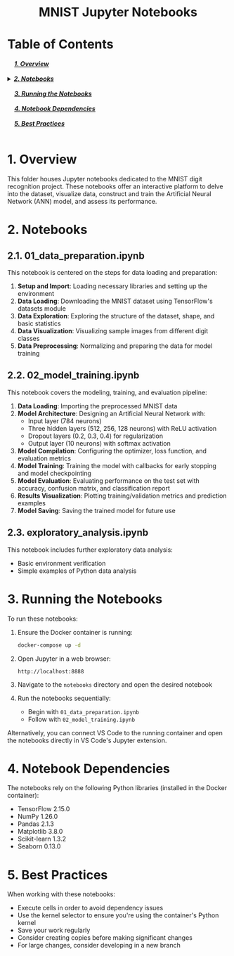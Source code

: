 <div align="center">
  <h1>MNIST Jupyter Notebooks</h1>
</div>

# Table of Contents 
<div>
  &nbsp;&nbsp;&nbsp;&nbsp;<a href="#1-overview"><i><b>1. Overview</b></i></a>
</div>
&nbsp;

<details>
  <summary><a href="#2-notebooks"><i><b>2. Notebooks</b></i></a></summary>
  <div>
    &nbsp;&nbsp;&nbsp;&nbsp;&nbsp;&nbsp;&nbsp;&nbsp;&nbsp;&nbsp;<a href="#21-01_data_preparationipynb">2.1. 01_data_preparation.ipynb</a><br>
    &nbsp;&nbsp;&nbsp;&nbsp;&nbsp;&nbsp;&nbsp;&nbsp;&nbsp;&nbsp;<a href="#22-02_model_trainingipynb">2.2. 02_model_training.ipynb</a><br>
    &nbsp;&nbsp;&nbsp;&nbsp;&nbsp;&nbsp;&nbsp;&nbsp;&nbsp;&nbsp;<a href="#23-exploratory_analysisipynb">2.3. exploratory_analysis.ipynb</a><br>
  </div>
</details>
&nbsp;

<div>
  &nbsp;&nbsp;&nbsp;&nbsp;<a href="#3-running-the-notebooks"><i><b>3. Running the Notebooks</b></i></a>
</div>
&nbsp;

<div>
  &nbsp;&nbsp;&nbsp;&nbsp;<a href="#4-notebook-dependencies"><i><b>4. Notebook Dependencies</b></i></a>
</div>
&nbsp;

<div>
  &nbsp;&nbsp;&nbsp;&nbsp;<a href="#5-best-practices"><i><b>5. Best Practices</b></i></a>
</div>
&nbsp;

# 1. Overview

This folder houses Jupyter notebooks dedicated to the MNIST digit recognition project. These notebooks offer an interactive platform to delve into the dataset, visualize data, construct and train the Artificial Neural Network (ANN) model, and assess its performance.

# 2. Notebooks

## 2.1. 01_data_preparation.ipynb

This notebook is centered on the steps for data loading and preparation:

1. **Setup and Import**: Loading necessary libraries and setting up the environment
2. **Data Loading**: Downloading the MNIST dataset using TensorFlow's datasets module
3. **Data Exploration**: Exploring the structure of the dataset, shape, and basic statistics
4. **Data Visualization**: Visualizing sample images from different digit classes
5. **Data Preprocessing**: Normalizing and preparing the data for model training

## 2.2. 02_model_training.ipynb

This notebook covers the modeling, training, and evaluation pipeline:

1. **Data Loading**: Importing the preprocessed MNIST data
2. **Model Architecture**: Designing an Artificial Neural Network with:
   - Input layer (784 neurons)
   - Three hidden layers (512, 256, 128 neurons) with ReLU activation
   - Dropout layers (0.2, 0.3, 0.4) for regularization
   - Output layer (10 neurons) with softmax activation
3. **Model Compilation**: Configuring the optimizer, loss function, and evaluation metrics
4. **Model Training**: Training the model with callbacks for early stopping and model checkpointing
5. **Model Evaluation**: Evaluating performance on the test set with accuracy, confusion matrix, and classification report
6. **Results Visualization**: Plotting training/validation metrics and prediction examples
7. **Model Saving**: Saving the trained model for future use

## 2.3. exploratory_analysis.ipynb

This notebook includes further exploratory data analysis:
- Basic environment verification
- Simple examples of Python data analysis

# 3. Running the Notebooks

To run these notebooks:

1. Ensure the Docker container is running:
   ```bash
   docker-compose up -d
   ```

2. Open Jupyter in a web browser:
   ```
   http://localhost:8888
   ```

3. Navigate to the `notebooks` directory and open the desired notebook

4. Run the notebooks sequentially:
   - Begin with `01_data_preparation.ipynb`
   - Follow with `02_model_training.ipynb`

Alternatively, you can connect VS Code to the running container and open the notebooks directly in VS Code's Jupyter extension.

# 4. Notebook Dependencies

The notebooks rely on the following Python libraries (installed in the Docker container):
- TensorFlow 2.15.0
- NumPy 1.26.0
- Pandas 2.1.3
- Matplotlib 3.8.0
- Scikit-learn 1.3.2
- Seaborn 0.13.0

# 5. Best Practices

When working with these notebooks:

- Execute cells in order to avoid dependency issues
- Use the kernel selector to ensure you're using the container's Python kernel
- Save your work regularly
- Consider creating copies before making significant changes
- For large changes, consider developing in a new branch 